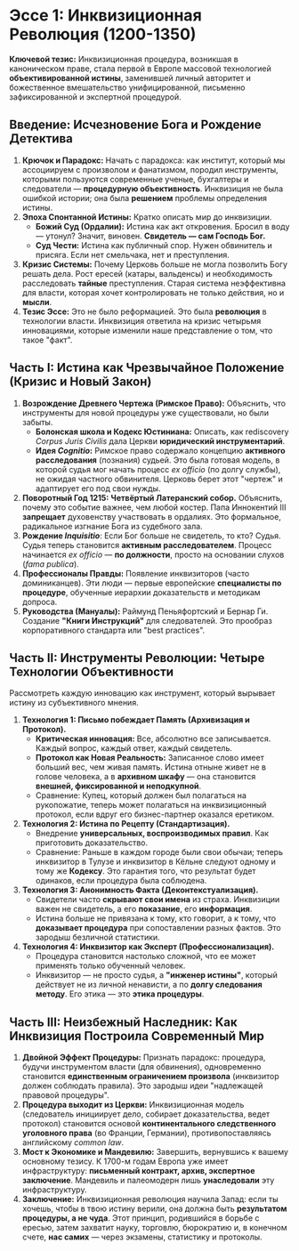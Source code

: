 # **Эссе 1: Инквизиционная Революция (1200-1350)**

**Ключевой тезис:** Инквизиционная процедура, возникшая в каноническом праве, стала первой в Европе массовой технологией **объективированной истины**, заменившей личный авторитет и божественное вмешательство унифицированной, письменно зафиксированной и экспертной процедурой.

## **Введение: Исчезновение Бога и Рождение Детектива**

1. **Крючок и Парадокс:** Начать с парадокса: как институт, который мы ассоциируем с произволом и фанатизмом, породил инструменты, которыми пользуются современные ученые, бухгалтеры и следователи — **процедурную объективность**. Инквизиция не была ошибкой истории; она была **решением** проблемы определения истины.  
2. **Эпоха Спонтанной Истины:** Кратко описать мир до инквизиции.  
   * **Божий Суд (Ордалии):** Истина как акт откровения. Бросил в воду — утонул? Значит, виновен. **Свидетель — сам Господь Бог.**  
   * **Суд Чести:** Истина как публичный спор. Нужен обвинитель и присяга. Если нет смельчака, нет и преступления.  
3. **Кризис Системы:** Почему Церковь больше не могла позволить Богу решать дела. Рост ересей (катары, вальденсы) и необходимость расследовать **тайные** преступления. Старая система неэффективна для власти, которая хочет контролировать не только действия, но и **мысли**.  
4. **Тезис Эссе:** Это не было реформацией. Это была **революция** в технологии власти. Инквизиция ответила на кризис четырьмя инновациями, которые изменили наше представление о том, что такое "факт".

## **Часть I: Истина как Чрезвычайное Положение (Кризис и Новый Закон)**

1. **Возрождение Древнего Чертежа (Римское Право):** Объяснить, что инструменты для новой процедуры уже существовали, но были забыты.  
   * **Болонская школа и Кодекс Юстиниана:** Описать, как rediscovery *Corpus Juris Civilis* дала Церкви **юридический инструментарий**.  
   * **Идея *Cognitio*:** Римское право содержало концепцию **активного расследования** (познания) судьей. Это была готовая модель, в которой судья мог начать процесс *ex officio* (по долгу службы), не ожидая частного обвинителя. Церковь берет этот "чертеж" и адаптирует его под свои нужды.  
2. **Поворотный Год 1215:** **Четвёртый Латеранский собор.** Объяснить, почему это событие важнее, чем любой костер. Папа Иннокентий III **запрещает** духовенству участвовать в ордалиях. Это формальное, радикальное изгнание Бога из судебного зала.  
3. **Рождение *Inquisitio***: Если Бог больше не свидетель, то кто? Судья. Судья теперь становится **активным расследователем**. Процесс начинается *ex officio* — **по должности**, просто на основании слухов (*fama publica*).  
4. **Профессионалы Правды:** Появление инквизиторов (часто доминиканцев). Эти люди — первые европейские **специалисты по процедуре**, обученные иерархии доказательств и методикам допроса.  
5. **Руководства (Мануалы):** Раймунд Пеньяфортский и Бернар Ги. Создание **"Книги Инструкций"** для следователей. Это прообраз корпоративного стандарта или "best practices".

## **Часть II: Инструменты Революции: Четыре Технологии Объективности**

Рассмотреть каждую инновацию как инструмент, который вырывает истину из субъективного мнения.

1. **Технология 1: Письмо побеждает Память (Архивизация и Протокол).**  
   * **Критическая инновация:** Все, абсолютно все записывается. Каждый вопрос, каждый ответ, каждый свидетель.  
   * **Протокол как Новая Реальность:** Записанное слово имеет больший вес, чем живая память. Истина отныне живет не в голове человека, а в **архивном шкафу** — она становится **внешней, фиксированной и неподкупной**.  
   * Сравнение: Купец, который должен был полагаться на рукопожатие, теперь может полагаться на инквизиционный протокол, если вдруг его бизнес-партнер оказался еретиком.  
2. **Технология 2: Истина по Рецепту (Стандартизация).**  
   * Внедрение **универсальных, воспроизводимых правил**. Как приготовить доказательство.  
   * Сравнение: Раньше в каждом городе были свои обычаи; теперь инквизитор в Тулузе и инквизитор в Кёльне следуют одному и тому же **Кодексу**. Это гарантия того, что результат будет одинаков, если процедура была соблюдена.  
3. **Технология 3: Анонимность Факта (Деконтекстуализация).**  
   * Свидетели часто **скрывают свои имена** из страха. Инквизиции важен не свидетель, а его **показание**, его **информация**.  
   * Истина больше не привязана к тому, кто говорит, а к тому, что **доказывает процедура** при сопоставлении разных фактов. Это зародыш безличной статистики.  
4. **Технология 4: Инквизитор как Эксперт (Профессионализация).**  
   * Процедура становится настолько сложной, что ее может применять только обученный человек.  
   * Инквизитор — не просто судья, а **"инженер истины"**, который действует не из личной ненависти, а по **долгу следования методу**. Его этика — это **этика процедуры**.

## **Часть III: Неизбежный Наследник: Как Инквизиция Построила Современный Мир**

1. **Двойной Эффект Процедуры:** Признать парадокс: процедура, будучи инструментом власти (для обвинения), одновременно становится **единственным ограничением произвола** (инквизитор должен соблюдать правила). Это зародыш идеи "надлежащей правовой процедуры".  
2. **Процедура выходит из Церкви:** Инквизиционная модель (следователь инициирует дело, собирает доказательства, ведет протокол) становится основой **континентального следственного уголовного права** (во Франции, Германии), противопоставляясь английскому *common law*.  
3. **Мост к Экономике и Мандевилю:** Завершить, вернувшись к вашему основному тезису. К 1700-м годам Европа уже имеет инфраструктуру: **письменный контракт, архив, экспертное заключение**. Мандевиль и палеомодерн лишь **унаследовали** эту инфраструктуру.  
4. **Заключение:** Инквизиционная революция научила Запад: если ты хочешь, чтобы в твою истину верили, она должна быть **результатом процедуры, а не чуда**. Этот принцип, родившийся в борьбе с ересью, затем захватит науку, торговлю, бюрократию и, в конечном счете, **нас самих** — через экзамены, статистику и протоколы.